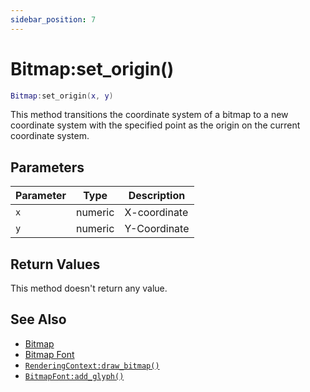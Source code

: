 ```yaml
---
sidebar_position: 7
---
```


# Bitmap:set_origin()
```lua
Bitmap:set_origin(x, y)
```
This method transitions the coordinate system of a bitmap to a new coordinate system with the specified point as the origin on the current coordinate system.

## Parameters
|Parameter|Type|Description|
|-|-|-|
|`x`|numeric|X-coordinate|
|`y`|numeric|Y-Coordinate|


## Return Values
This method doesn't return any value.

## See Also
- [Bitmap](/guide/graphics#bitmap)
- [Bitmap Font](/guide/graphics#bitmap-font)
- [`RenderingContext:draw_bitmap()`](/libs/graphics/RenderingContext/RenderingContext-draw_bitmap)
- [`BitmapFont:add_glyph()`](/libs/graphics/BitmapFont/BitmapFont-add_glyph)
